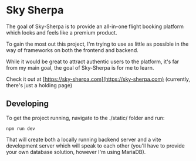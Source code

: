 # Sky Sherpa

The goal of Sky-Sherpa is to provide an all-in-one flight booking platform which looks and feels like a premium product.

To gain the most out this project, I'm trying to use as little as possible in the way of frameworks on both the frontend and backend.

While it would be great to attract authentic users to the platform, it's far from my main goal, the goal of Sky-Sherpa is for me to learn.

Check it out at [https://sky-sherpa.com](https://sky-sherpa.com) (currently, there's just a holding page)

## Developing

To get the project running, navigate to the ./static/ folder and run:

```
npm run dev

```

That will create both a locally running backend server and a vite development server which will speak to each other (you'll have to provide your own database solution, however I'm using MariaDB).



